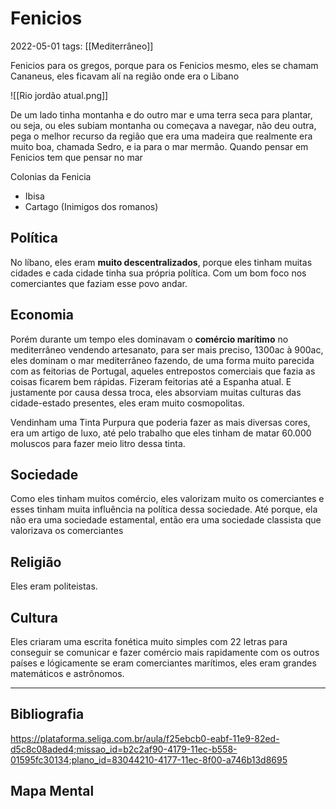 # Fenicios
2022-05-01
tags: [[Mediterrâneo]]

Fenicios para os gregos, porque para os Fenicios mesmo, eles se chamam Cananeus, eles ficavam alí na região onde era o Libano

![[Rio jordão atual.png]]


De um lado tinha montanha e do outro mar e uma terra seca para plantar, ou seja, ou eles subiam montanha ou começava a navegar, não deu outra, pega o melhor recurso da região que era uma madeira que realmente era muito boa, chamada Sedro, e ia para o mar mermão. Quando pensar em Fenicios tem que pensar no mar

Colonias da Fenicia
* Ibisa
* Cartago (Inimigos dos romanos)

## Política

No líbano, eles eram **muito descentralizados**, porque eles tinham muitas cidades e cada cidade tinha sua própria política. Com um bom foco nos comerciantes que faziam esse povo andar.

## Economia

Porém durante um tempo eles dominavam o **comércio marítimo** no mediterrâneo vendendo artesanato, para ser mais preciso, 1300ac à 900ac, eles dominam o mar mediterrâneo fazendo, de uma forma muito parecida com as feitorias de Portugal, aqueles entrepostos comerciais que fazia as coisas ficarem bem rápidas. Fizeram feitorias até a Espanha atual. E justamente por causa dessa troca, eles absorviam muitas culturas das cidade-estado presentes, eles eram muito cosmopolitas.

Vendinham uma Tinta Purpura que poderia fazer as mais diversas cores, era um artigo de luxo, até pelo trabalho que eles tinham de matar 60.000 moluscos para fazer meio litro dessa tinta. 

## Sociedade

Como eles tinham muitos comércio, eles valorizam muito os comerciantes e esses tinham muita influência na política dessa sociedade. Até porque, ela não era uma sociedade estamental, então era uma sociedade classista que valorizava os comerciantes

## Religião

Eles eram politeistas.

## Cultura

Eles criaram uma escrita fonética muito simples com 22 letras para conseguir se comunicar e fazer comércio mais rapidamente com os outros países e lógicamente se eram comerciantes marítimos, eles eram grandes matemáticos e astrônomos.




-----------------------------------------------
## Bibliografia

https://plataforma.seliga.com.br/aula/f25ebcb0-eabf-11e9-82ed-d5c8c08aded4;missao_id=b2c2af90-4179-11ec-b558-01595fc30134;plano_id=83044210-4177-11ec-8f00-a746b13d8695

## Mapa Mental